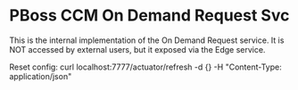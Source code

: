 # PBoss CCM On Demand Request Svc

This is the internal implementation of the On Demand Request service. It is NOT accessed by external users, but
it exposed via the Edge service.

Reset config:
curl localhost:7777/actuator/refresh -d {} -H "Content-Type: application/json"
